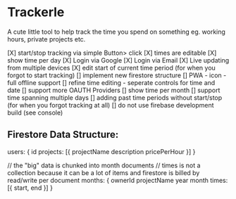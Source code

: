 # Trackerle

A cute little tool to help track the time you spend on something eg. working hours, private projects etc.

[X] start/stop tracking via simple Button> click
[X] times are editable
[X] show time per day
[X] Login via Google
[X] Login via Email
[X] Live updating from multiple devices
[X] edit start of current time period (for when you forgot to start tracking)
[] implement new firestore structure
[] PWA
    - icon
    - full offline support
[] refine time editing
    - seperate controls for time and date
[] support more OAUTH Providers
[] show time per month
[] support time spanning multiple days
[] adding past time periods without start/stop (for when you forgot tracking at all)
[] do not use firebase development build (see console)

## Firestore Data Structure:

users: {
    id
    projects: [{
        projectName
        description
        pricePerHour
    }]
}

// the "big" data is chunked into month documents
// times is not a collection because it can be a lot of items and firestore is billed by read/write per document
months: {
    ownerId
    projectName
    year
    month
    times: [{ 
        start, 
        end
    }]
}